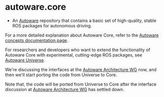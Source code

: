 # autoware.core

- An [Autoware](https://github.com/autowarefoundation/autoware) repository that contains a basic set of high-quality, stable ROS packages for autonomous driving.

For a more detailed explanation about Autoware Core, refer to the [Autoware concepts documentation page](https://autowarefoundation.github.io/autoware-documentation/main/design/autoware-concepts/#the-core-module).

For researchers and developers who want to extend the functionality of Autoware Core with experimental, cutting-edge ROS packages, see [Autoware Universe](https://github.com/autowarefoundation/autoware.universe).

We're discussing the interfaces at the [Autoware Architecture WG](https://github.com/autowarefoundation/autoware/discussions?discussions_q=label%3Aarchitecture_wg) now, and then we'll start porting the code from Universe to Core.

Note that, the code will be ported from Universe to Core after the interface discussion at [Autoware Architecture WG](https://github.com/autowarefoundation/autoware/discussions?discussions_q=label%3Aarchitecture_wg) has settled down.
